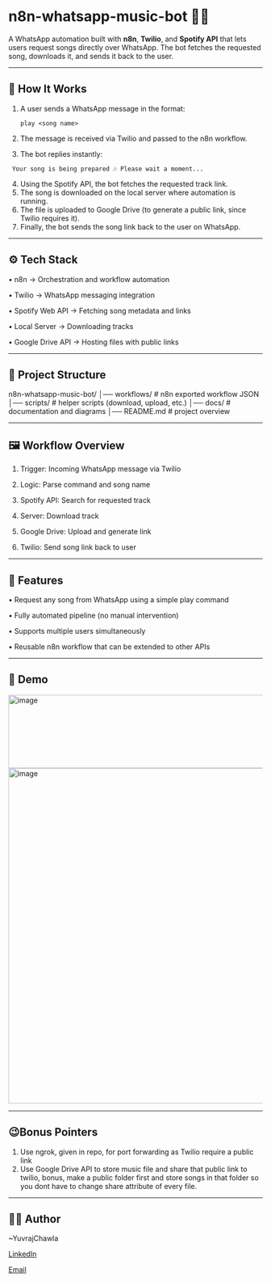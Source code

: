 # n8n-whatsapp-music-bot 🎵🤖  

A WhatsApp automation built with **n8n**, **Twilio**, and **Spotify API** that lets users request songs directly over WhatsApp. The bot fetches the requested song, downloads it, and sends it back to the user.  

---

## 🚀 How It Works  

1. A user sends a WhatsApp message in the format:  
   ```text
   play <song name>
   
2. The message is received via Twilio and passed to the n8n workflow.
   
3. The bot replies instantly:
  ```text
   Your song is being prepared 🎶 Please wait a moment...
  ```
4. Using the Spotify API, the bot fetches the requested track link.
5. The song is downloaded on the local server where automation is running.
6. The file is uploaded to Google Drive (to generate a public link, since Twilio requires it).
7. Finally, the bot sends the song link back to the user on WhatsApp.

---

## ⚙️ Tech Stack

• n8n → Orchestration and workflow automation

• Twilio → WhatsApp messaging integration

• Spotify Web API → Fetching song metadata and links

• Local Server → Downloading tracks

• Google Drive API → Hosting files with public links

---

## 📂 Project Structure

n8n-whatsapp-music-bot/
│── workflows/        # n8n exported workflow JSON
│── scripts/          # helper scripts (download, upload, etc.)
│── docs/             # documentation and diagrams
│── README.md         # project overview

---

## 🖼️ Workflow Overview

1. Trigger: Incoming WhatsApp message via Twilio

2. Logic: Parse command and song name

3. Spotify API: Search for requested track

4. Server: Download track

5. Google Drive: Upload and generate link

6. Twilio: Send song link back to user

---

## 🌟 Features

• Request any song from WhatsApp using a simple play <song> command

• Fully automated pipeline (no manual intervention)

• Supports multiple users simultaneously

• Reusable n8n workflow that can be extended to other APIs

---

## 📸 Demo

<img width="857" height="145" alt="image" src="https://github.com/user-attachments/assets/9e0cfce3-69d5-4339-97c8-159901f22891" />


<img width="1552" height="664" alt="image" src="https://github.com/user-attachments/assets/e3ac2923-0c09-4075-8c78-dd6ccf0764e7" />

---
## 😉Bonus Pointers

1. Use ngrok, given in repo, for port forwarding as Twilio require a public link
2. Use Google Drive API to store music file and share that public link to twilio, bonus, make a public folder first and store songs in that folder so you dont have to change share attribute of every file.

---
## 🧑‍💻 Author

~YuvrajChawla

[LinkedIn](https://www.linkedin.com/in/ycnomore/)

[Email](<yuvrajchawla.work@gmail.com>)



